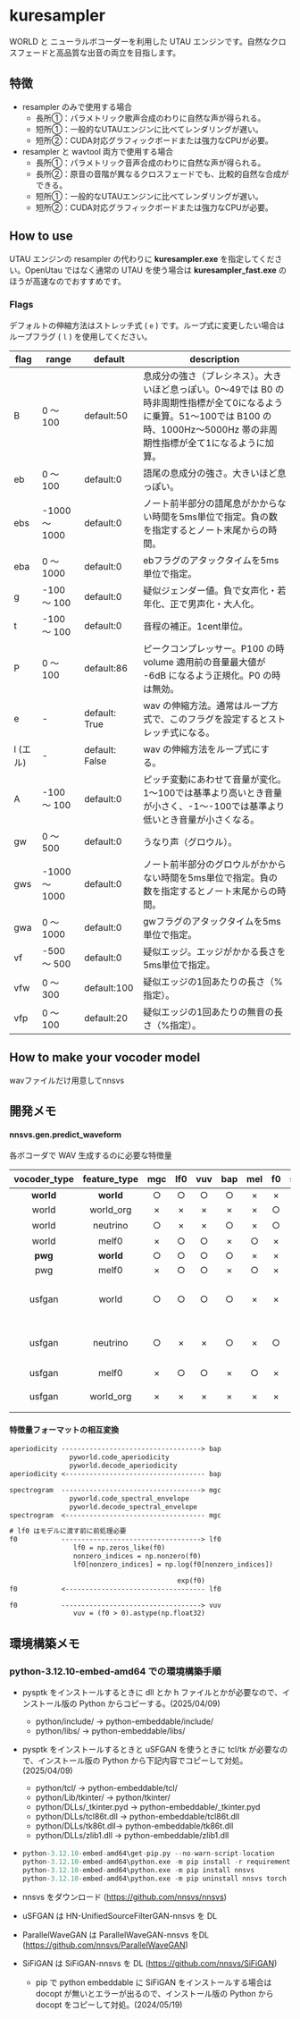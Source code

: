# kuresampler
WORLD と ニューラルボコーダーを利用した UTAU エンジンです。自然なクロスフェードと高品質な出音の両立を目指します。

## 特徴

- resampler のみで使用する場合
  - 長所①：パラメトリック歌声合成のわりに自然な声が得られる。
  - 短所①：一般的なUTAUエンジンに比べてレンダリングが遅い。
  - 短所②：CUDA対応グラフィックボードまたは強力なCPUが必要。
- resampler と wavtool 両方で使用する場合
  - 長所①：パラメトリック音声合成のわりに自然な声が得られる。
  - 長所②：原音の音階が異なるクロスフェードでも、比較的自然な合成ができる。
  - 短所①：一般的なUTAUエンジンに比べてレンダリングが遅い。
  - 短所②：CUDA対応グラフィックボードまたは強力なCPUが必要。

## How to use

UTAU エンジンの resampler の代わりに **kuresampler.exe** を指定してください。OpenUtau ではなく通常の UTAU を使う場合は **kuresampler_fast.exe** のほうが高速なのでおすすめです。

### Flags

デフォルトの伸縮方法はストレッチ式 ( `e` ) です。ループ式に変更したい場合はループフラグ ( `l` ) を使用してください。

| flag     | range         | default        | description                                                                                                                                                                           |
| -------- | ------------- | -------------- | ------------------------------------------------------------------------------------------------------------------------------------------------------------------------------------- |
| B        | 0 ～ 100      | default:50     | 息成分の強さ（ブレシネス）。大きいほど息っぽい。0～49では B0 の時非周期性指標が全て0になるように乗算。51～100では B100 の時、1000Hz～5000Hz 帯の非周期性指標が全て1になるように加算。 |
| eb       | 0 ～ 100      | default:0      | 語尾の息成分の強さ。大きいほど息っぽい。                                                                                                                                              |
| ebs      | -1000 ～ 1000 | default:0      | ノート前半部分の語尾息がかからない時間を5ms単位で指定。負の数を指定するとノート末尾からの時間。                                                                                       |
| eba      | 0 ～ 1000     | default:0      | ebフラグのアタックタイムを5ms単位で指定。                                                                                                                                             |
| g        | -100 ～ 100   | default:0      | 疑似ジェンダー値。負で女声化・若年化、正で男声化・大人化。                                                                                                                            |
| t        | -100 ～ 100   | default:0      | 音程の補正。1cent単位。                                                                                                                                                               |
| P        | 0 ～ 100      | default:86     | ピークコンプレッサー。P100 の時 volume 適用前の音量最大値が -6dB になるよう正規化。P0 の時は無効。                                                                                    |
| e        | -             | default: True  | wav の伸縮方法。通常はループ方式で、このフラグを設定するとストレッチ式になる。                                                                                                        |
| l (エル) | -             | default: False | wav の伸縮方法をループ式にする。                                                                                                                                                      |
| A        | -100 ～ 100   | default:0      | ピッチ変動にあわせて音量が変化。1～100では基準より高いとき音量が小さく、-1～-100では基準より低いとき音量が小さくなる。                                                                |
| gw       | 0 ～ 500      | default:0      | うなり声（グロウル）。                                                                                                                                                                |
| gws      | -1000 ～ 1000 | default:0      | ノート前半部分のグロウルがかからない時間を5ms単位で指定。負の数を指定するとノート末尾からの時間。                                                                                     |
| gwa      | 0 ～ 1000     | default:0      | gwフラグのアタックタイムを5ms単位で指定。                                                                                                                                             |
| vf       | -500 ～ 500   | default:0      | 疑似エッジ。エッジがかかる長さを5ms単位で指定。                                                                                                                                       |
| vfw      | 0 ～ 300      | default:100    | 疑似エッジの1回あたりの長さ（%指定）。                                                                                                                                                |
| vfp      | 0 ～ 100      | default:20     | 疑似エッジの1回あたりの無音の長さ（%指定）。                                                                                                                                          |

## How to make your vocoder model

wavファイルだけ用意してnnsvs


## 開発メモ

#### nnsvs.gen.predict_waveform

各ボコーダで WAV 生成するのに必要な特徴量

| vocoder_type | feature_type |  mgc  |  lf0  |  vuv  |  bap  |  mel  |  f0   | spectrogram | aperiodicity | 備考                                   |
| :----------: | :----------: | :---: | :---: | :---: | :---: | :---: | :---: | :---------: | :----------: | :------------------------------------- |
|  **world**   |  **world**   |   ○   |   ○   |   ○   |   ○   |   ×   |   ×   |      ×      |      ×       | 4 stream                               |
|    world     |  world_org   |   ×   |   ×   |   ×   |   ×   |   ×   |   ○   |      ○      |      ○       | 3 stream                               |
|    world     |   neutrino   |   ○   |   ×   |   ×   |   ○   |   ×   |   ○   |      ×      |      ×       | f0→lf0, vuvを内部で生成                |
|    world     |    melf0     |   ×   |   ○   |   ○   |   ×   |   ○   |   ×   |      ×      |      ×       | 3 stream                               |
|   **pwg**    |  **world**   |   ○   |   ○   |   ○   |   ○   |   ×   |   ×   |      ×      |      ×       | 4 stream                               |
|     pwg      |    melf0     |   ×   |   ○   |   ○   |   ×   |   ○   |   ×   |      ×      |      ×       | 3 stream                               |
|    usfgan    |    world     |   ○   |   ○   |   ○   |   ○   |   ×   |   ×   |      ×      |      ×       | bapの次元数でmcep/aperiodicity分岐あり |
|    usfgan    |   neutrino   |   ○   |   ×   |   ×   |   ○   |   ×   |   ○   |      ×      |      ×       | bapの次元数でmcep/aperiodicity分岐あり |
|    usfgan    |    melf0     |   ×   |   ○   |   ○   |   ×   |   ○   |   ×   |      ×      |      ×       | 3つのstream                            |
|    usfgan    |  world_org   |   ×   |   ×   |   ×   |   ×   |   ×   |   ×   |      ×      |      ×       | 未実装（NotImplementedError）          |


#### 特徴量フォーマットの相互変換

```txt
aperiodicity -----------------------------------> bap 
               pyworld.code_aperiodicity
               pyworld.decode_aperiodicity
aperiodicity <----------------------------------- bap 

spectrogram  -----------------------------------> mgc
               pyworld.code_spectral_envelope
               pyworld.decode_spectral_envelope
spectrogram  <----------------------------------- mgc

# lf0 はモデルに渡す前に前処理必要
f0           -----------------------------------> lf0
                lf0 = np.zeros_like(f0)
                nonzero_indices = np.nonzero(f0)
                lf0[nonzero_indices] = np.log(f0[nonzero_indices])

                                          exp(f0)
f0           <----------------------------------- lf0

f0           -----------------------------------> vuv
                vuv = (f0 > 0).astype(np.float32)
```

## 環境構築メモ

### python-3.12.10-embed-amd64 での環境構築手順

- pysptk をインストールするときに dll とか h ファイルとかが必要なので、インストール版の Python からコピーする。(2025/04/09)
  - python/include/  → python-embeddable/include/
  - python/libs/  → python-embeddable/libs/
- pysptk をインストールするときと uSFGAN を使うときに tcl/tk が必要なので、インストール版の Python から下記内容でコピーして対処。(2025/04/09)
  - python/tcl/  → python-embeddable/tcl/
  - python/Lib/tkinter/ → python/tkinter/
  - python/DLLs/\_tkinter.pyd → python-embeddable/\_tkinter.pyd
  - python/DLLs/tcl86t.dll → python-embeddable/tcl86t.dll
  - python/DLLs/tk86t.dll→ python-embeddable/tk86t.dll
  - python/DLLs/zlib1.dll → python-embeddable/zlib1.dll

- ```python
  python-3.12.10-embed-amd64\get-pip.py --no-warn-script-location
  python-3.12.10-embed-amd64\python.exe -m pip install -r requirements.txt --no-warn-script-location
  python-3.12.10-embed-amd64\python.exe -m pip install nnsvs
  python-3.12.10-embed-amd64\python.exe -m pip uninstall nnsvs torch torchaudio torchvision -y
  ```

- nnsvs をダウンロード (https://github.com/nnsvs/nnsvs)
- uSFGAN は HN-UnifiedSourceFilterGAN-nnsvs を DL
- ParallelWaveGAN は ParallelWaveGAN-nnsvs をDL (https://github.com/nnsvs/ParallelWaveGAN)
- SiFiGAN は SiFiGAN-nnsvs を DL (https://github.com/nnsvs/SiFiGAN)
  - pip で python embeddable に SiFiGAN をインストールする場合は docopt が無いとエラーが出るので、インストール版の Python から docopt をコピーして対処。(2024/05/19)
